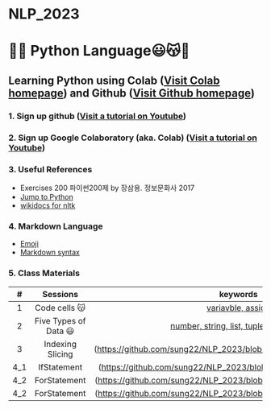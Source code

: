 # NLP_2023

# 🐹🍦 **Python Language**😃😽💝

## **Learning Python** using **Colab** ([Visit Colab homepage](https://colab.research.google.com/?utm_source=scs-index)) and **Github** ([Visit Github homepage](https://github.com/))

### **1. Sign up github** ([Visit a tutorial on Youtube](https://www.youtube.com/watch?v=c-NikCpec7U))
### **2. Sign up Google Colaboratory** (aka. Colab) ([Visit a tutorial on Youtube](https://www.youtube.com/watch?v=2X_EU18OeYM))

### **3. Useful References**
- Exercises 200 파이썬200제 by 장삼용. 정보문화사 2017
- [Jump to Python](https://wikidocs.net/book/1)
- [wikidocs for nltk](https://wikidocs.net/21667)

### **4. Markdown Language**
* [Emoji](https://gist.github.com/rxaviers/7360908)
* [Markdown syntax](https://www.markdownguide.org/basic-syntax/)

### **5. Class Materials**
| # | Sessions | keywords |
|:-:|:-:|:-:|
| 1 | Code cells 😽 | [variavble, assign](https://github.com/sung22/NLP_2023/blob/main/1_CodeCells_Basic.ipynb) |
| 2 | Five Types of Data 😃 | [number, string, list, tuple, dictionary](https://github.com/sung22/NLP_2023/blob/main/2_FiveTypesofData.ipynb) |
| 3 | Indexing Slicing | (https://github.com/sung22/NLP_2023/blob/main/3_Indexing_Slicing.ipynb) |
| 4_1 | IfStatement | (https://github.com/sung22/NLP_2023/blob/main/4_1_IfStatement.ipynb) |
| 4_2 | ForStatement | (https://github.com/sung22/NLP_2023/blob/main/4_2_ForStatement.ipynb) |
| 4_2 | ForStatement | (https://github.com/sung22/NLP_2023/blob/main/4_2_ForStatement.ipynb) |

